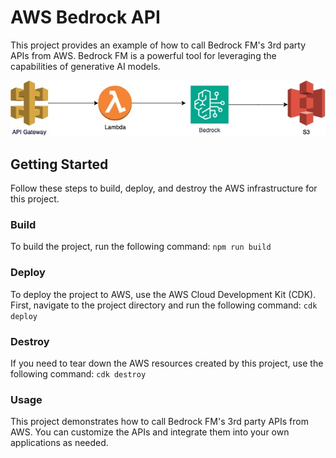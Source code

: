 # AWS Bedrock API

This project provides an example of how to call Bedrock FM's 3rd party APIs from AWS. Bedrock FM is a powerful tool for leveraging the capabilities of generative AI models.

![alt text](bedrock.jpg)

## Getting Started
Follow these steps to build, deploy, and destroy the AWS infrastructure for this project.

### Build
To build the project, run the following command:
`npm run build`

### Deploy
To deploy the project to AWS, use the AWS Cloud Development Kit (CDK). First, navigate to the project directory and run the following command:
`cdk deploy`

### Destroy
If you need to tear down the AWS resources created by this project, use the following command:
`cdk destroy`

### Usage
This project demonstrates how to call Bedrock FM's 3rd party APIs from AWS. You can customize the APIs and integrate them into your own applications as needed.